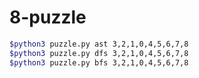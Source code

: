 # 8-puzzle

```bash
$python3 puzzle.py ast 3,2,1,0,4,5,6,7,8
$python3 puzzle.py dfs 3,2,1,0,4,5,6,7,8
$python3 puzzle.py bfs 3,2,1,0,4,5,6,7,8
```
